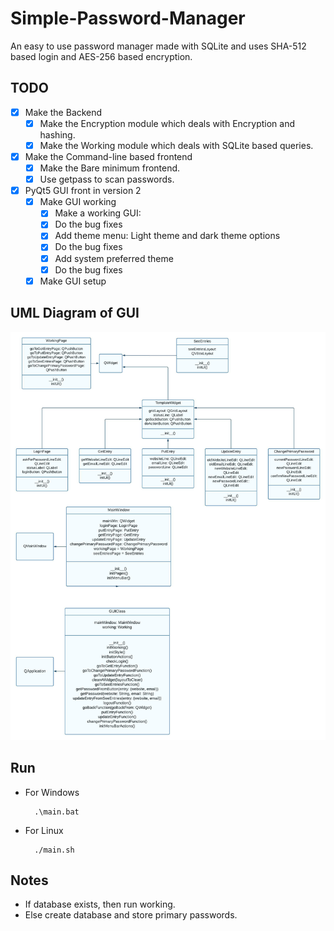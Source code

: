 # Simple-Password-Manager

An easy to use password manager made with SQLite and uses SHA-512 based login and AES-256 based encryption.

## TODO

- [x] Make the Backend
    - [x] Make the Encryption module which deals with Encryption and hashing.
    - [x] Make the Working module which deals with SQLite based queries.
- [x] Make the Command-line based frontend
    - [x] Make the Bare minimum frontend.
    - [x] Use getpass to scan passwords.
- [x] PyQt5 GUI front in version 2
    - [x] Make GUI working
        - [x] Make a working GUI:
        - [x] Do the bug fixes
        - [x] Add theme menu: Light theme and dark theme options
        - [x] Do the bug fixes
        - [x] Add system preferred theme
        - [x] Do the bug fixes
    - [x] Make GUI setup

## UML Diagram of GUI

<img src="img/1.jpeg">

## Run 

- For Windows

        .\main.bat

- For Linux

        ./main.sh

## Notes 

- If database exists, then run working.
- Else create database and store primary passwords.
